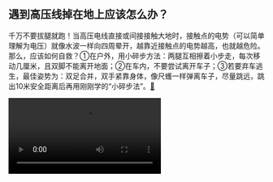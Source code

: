 ## 遇到高压线掉在地上应该怎么办？

千万不要拔腿就跑！当高压电线直接或间接接触大地时，接触点的电势（可以简单理解为电压）就像水波一样向四周晕开，越靠近接触点的电势越高，也就越危险。那么，应该如何自救？①在户外，用小碎步方法：两腿互相擦着小步走，每次移动几厘米，且双脚不能离开地面；②在车内，不要尝试离开车子；③若要弃车逃生，最佳姿势为：双足合并，双手紧靠身体，像尺蠖一样弹离车子，尽量跳远，跳出10米安全距离后再用刚刚学的“小碎步法”。[🔗](https://weibo.com/5342220662/OyNnZt138)

![](./src/20250106/1.mp4)
